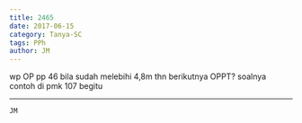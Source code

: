```yaml
---
title: 2465
date: 2017-06-15
category: Tanya-SC
tags: PPh
author: JM
---
```


wp OP pp 46 bila sudah melebihi 4,8m thn berikutnya OPPT? soalnya contoh di pmk 107 begitu

---



`JM`
